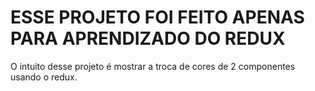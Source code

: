 # ESSE PROJETO FOI FEITO APENAS PARA APRENDIZADO DO REDUX

O intuito desse projeto é mostrar a troca de cores de 2 componentes usando o redux.
